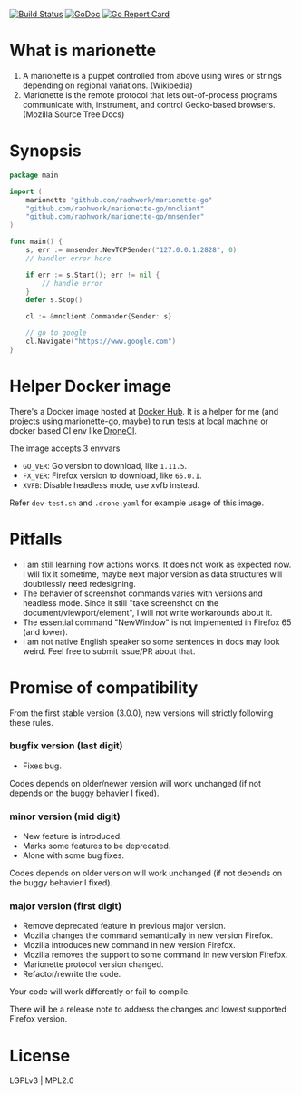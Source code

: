 [![Build Status](https://cloud.drone.io/api/badges/raohwork/marionette-go/status.svg)](https://cloud.drone.io/raohwork/marionette-go)
[![GoDoc](https://godoc.org/github.com/raohwork/marionette-go?status.svg)](https://godoc.org/github.com/raohwork/marionette-go)
[![Go Report Card](https://goreportcard.com/badge/github.com/raohwork/marionette-go)](https://goreportcard.com/report/github.com/raohwork/marionette-go)

# What is marionette 

1. A marionette is a puppet controlled from above using wires or strings depending on regional variations. (Wikipedia)
2. Marionette is the remote protocol that lets out-of-process programs communicate with, instrument, and control Gecko-based browsers. (Mozilla Source Tree Docs)

# Synopsis

```go
package main

import (
    marionette "github.com/raohwork/marionette-go"
    "github.com/raohwork/marionette-go/mnclient"
    "github.com/raohwork/marionette-go/mnsender"
)

func main() {
    s, err := mnsender.NewTCPSender("127.0.0.1:2828", 0)
    // handler error here

    if err := s.Start(); err != nil {
        // handle error
    }
    defer s.Stop()

    cl := &mnclient.Commander{Sender: s}

    // go to google
    cl.Navigate("https://www.google.com")
}
```

# Helper Docker image

There's a Docker image hosted at [Docker Hub](https://hub.docker.com/r/ronmi/go-firefox).
It is a helper for me (and projects using marionette-go, maybe) to run tests at local machine or docker based CI env like [DroneCI](https://drone.io).

The image accepts 3 envvars

- `GO_VER`: Go version to download, like `1.11.5`.
- `FX_VER`: Firefox version to download, like `65.0.1`.
- `XVFB`: Disable headless mode, use xvfb instead.

Refer `dev-test.sh` and `.drone.yaml` for example usage of this image.

# Pitfalls

- I am still learning how actions works. It does not work as expected now. I will
  fix it sometime, maybe next major version as data structures will doubtlessly
  need redesigning.
- The behavier of screenshot commands varies with versions and headless mode.
  Since it still "take screenshot on the document/viewport/element", I will not 
  write workarounds about it.
- The essential command "NewWindow" is not implemented in Firefox 65 (and lower).
- I am not native English speaker so some sentences in docs may look weird. Feel 
  free to submit issue/PR about that.

# Promise of compatibility

From the first stable version (3.0.0), new versions will strictly following these
rules.

### bugfix version (last digit)

- Fixes bug.

Codes depends on older/newer version will work unchanged (if not depends on the buggy behavier I fixed).

### minor version (mid digit)

- New feature is introduced.
- Marks some features to be deprecated.
- Alone with some bug fixes.

Codes depends on older version will work unchanged (if not depends on the buggy behavier I fixed).

### major version (first digit)

- Remove deprecated feature in previous major version.
- Mozilla changes the command semantically in new version Firefox.
- Mozilla introduces new command in new version Firefox.
- Mozilla removes the support to some command in new version Firefox.
- Marionette protocol version changed.
- Refactor/rewrite the code.

Your code will work differently or fail to compile.

There will be a release note to address the changes and lowest supported Firefox version.

# License

LGPLv3 | MPL2.0
